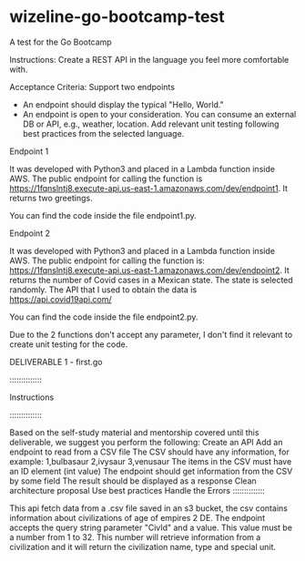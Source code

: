 # wizeline-go-bootcamp-test
A test for the Go Bootcamp

Instructions: Create a REST API in the language you feel more comfortable with.

Acceptance Criteria:
Support two endpoints
- An endpoint should display the typical "Hello, World."
- An endpoint is open to your consideration. You can consume an external DB or API, e.g., weather, location.
Add relevant unit testing following best practices from the selected language.

Endpoint 1

It was developed with Python3 and placed in a Lambda function inside AWS. The public endpoint for calling the function is https://1fqnslntj8.execute-api.us-east-1.amazonaws.com/dev/endpoint1. It returns two greetings.

You can find the code inside the file endpoint1.py. 

Endpoint 2

It was developed with Python3 and placed in a Lambda function inside AWS. The public endpoint for calling the function is: https://1fqnslntj8.execute-api.us-east-1.amazonaws.com/dev/endpoint2. It returns the number of Covid cases in a Mexican state. The state is selected randomly. The API that I used to obtain the data is https://api.covid19api.com/

You can find the code inside the file endpoint2.py. 

Due to the 2 functions don't accept any parameter, I don't find it relevant to create unit testing for the code.


DELIVERABLE 1 - first.go

::::::::::::::

Instructions

::::::::::::::

Based on the self-study material and mentorship covered until this deliverable, we suggest you perform the following:
Create an API
Add an endpoint to read from a CSV file
The CSV should have any information, for example:
1,bulbasaur
2,ivysaur
3,venusaur
The items in the CSV must have an ID element (int value)
The endpoint should get information from the CSV by some field 
The result should be displayed as a response
Clean architecture proposal
Use best practices
Handle the Errors 
::::::::::::::

This api fetch data from a .csv file saved in an s3 bucket, the csv contains information about civilizations of age of empires 2 DE. The endpoint accepts the query string parameter "CivId" and a value. This value must be a number from 1 to 32. This number will retrieve information from a civilization and it will return the civilization name, type and special unit.
